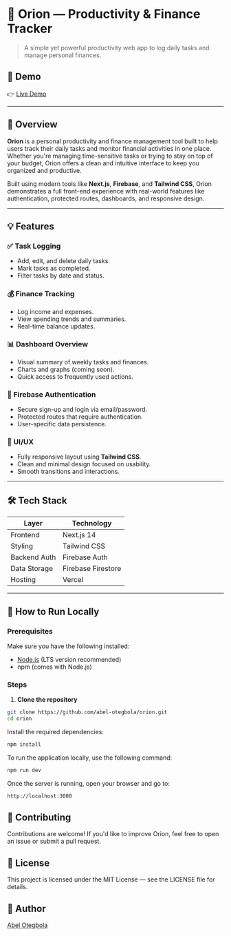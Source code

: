 # 🌟 Orion — Productivity & Finance Tracker

> A simple yet powerful productivity web app to log daily tasks and manage personal finances.

## 🔗 Demo  
👉 [Live Demo](https://orion-logs.vercel.app)

---

## 📌 Overview

**Orion** is a personal productivity and finance management tool built to help users track their daily tasks and monitor financial activities in one place. Whether you're managing time-sensitive tasks or trying to stay on top of your budget, Orion offers a clean and intuitive interface to keep you organized and productive.

Built using modern tools like **Next.js**, **Firebase**, and **Tailwind CSS**, Orion demonstrates a full front-end experience with real-world features like authentication, protected routes, dashboards, and responsive design.

---

## 💡 Features

### ✅ Task Logging
- Add, edit, and delete daily tasks.
- Mark tasks as completed.
- Filter tasks by date and status.

### 💰 Finance Tracking
- Log income and expenses.
- View spending trends and summaries.
- Real-time balance updates.

### 📊 Dashboard Overview
- Visual summary of weekly tasks and finances.
- Charts and graphs (coming soon).
- Quick access to frequently used actions.

### 🔐 Firebase Authentication
- Secure sign-up and login via email/password.
- Protected routes that require authentication.
- User-specific data persistence.

### 🎨 UI/UX
- Fully responsive layout using **Tailwind CSS**.
- Clean and minimal design focused on usability.
- Smooth transitions and interactions.

---

## 🛠 Tech Stack

| Layer       | Technology           |
|-------------|----------------------|
| Frontend    | Next.js 14           |
| Styling     | Tailwind CSS         |
| Backend Auth| Firebase Auth        |
| Data Storage| Firebase Firestore   |
| Hosting     | Vercel               |

---

## 🚀 How to Run Locally

### Prerequisites

Make sure you have the following installed:

- [Node.js](https://nodejs.org ) (LTS version recommended)
- npm (comes with Node.js)

### Steps

1. **Clone the repository**

```bash
git clone https://github.com/abel-otegbola/orion.git 
cd orion
```

Install the required dependencies:
```bash
npm install
```

To run the application locally, use the following command:
```bash
npm run dev
```

Once the server is running, open your browser and go to:
```bash
http://localhost:3000
```

## 🤝 Contributing
Contributions are welcome! If you'd like to improve Orion, feel free to open an issue or submit a pull request.

## 🧾 License
This project is licensed under the MIT License — see the LICENSE file for details.

## 👥 Author
 [Abel Otegbola](https://github.com/abel-otegbola/)